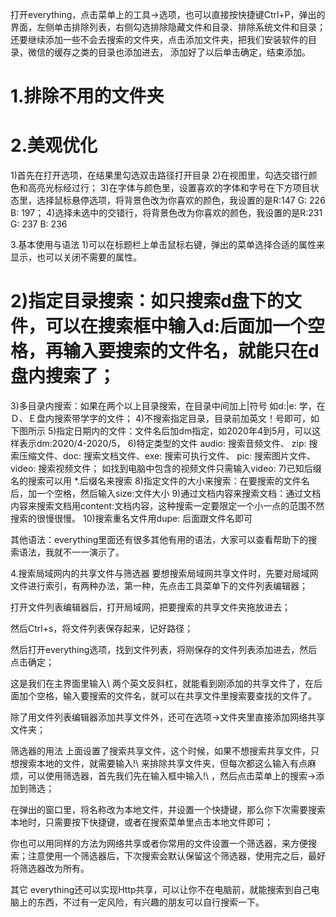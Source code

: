 
打开everything，点击菜单上的工具→选项，也可以直接按快捷键Ctrl+P，弹出的界面，左侧单击排除列表，右侧勾选排除隐藏文件和目录、排除系统文件和目录；还要继续添加一些不会去搜索的文件夹，点击添加文件夹，把我们安装软件的目录，微信的缓存之类的目录也添加进去， 添加好了以后单击确定，结束添加。
# 1.排除不用的文件夹


# 2.美观优化
1)首先在打开选项，在结果里勾选双击路径打开目录
2)在视图里，勾选交错行颜色和高亮光标经过行；
3)在字体与颜色里，设置喜欢的字体和字号在下方项目状态里，选择鼠标悬停选项，将背景色改为你喜欢的颜色，我设置的是R:147 G: 226 B: 197；
4)选择未选中的交错行，将背景色改为你喜欢的颜色，我设置的是R:231 G: 237 B: 236


3.基本使用与语法
1)可以在标题栏上单击鼠标右键，弹出的菜单选择合适的属性来显示，也可以关闭不需要的属性。
# 2)指定目录搜索：如只搜索d盘下的文件，可以在搜索框中输入d:后面加一个空格，再输入要搜索的文件名，就能只在d盘内搜索了；
3)多目录内搜索：如果在两个以上目录搜索，在目录中间加上|符号 如d:|e: 学，在Ｄ、Ｅ盘内搜索带学字的文件；
4)不搜索指定目录，目录前加英文！号即可，如下图所示
5)指定日期内的文件：文件名后加dm指定，如2020年4到5月，可以这样表示dm:2020/4-2020/5，
6)特定类型的文件
audio: 搜索音频文件、 zip: 搜索压缩文件、doc: 搜索文档文件、exe: 搜索可执行文件、 pic: 搜索图片文件、video: 搜索视频文件；
如找到电脑中包含的视频文件只需输入video:
7)已知后缀名的搜索可以用 *.后缀名来搜索
8)指定文件的大小来搜索：在要搜索的文件名后，加一个空格，然后输入size:文件大小
9)通过文档内容来搜索文档：通过文档内容来搜索文档用content:文档内容，这种搜索一定要限定一个小一点的范围不然搜索的很慢很慢。
10)搜索重名文件用dupe: 后面跟文件名即可


其他语法：everything里面还有很多其他有用的语法，大家可以查看帮助下的搜索语法，我就不一一演示了。


4.搜索局域网内的共享文件与筛选器
要想搜索局域网共享文件时，先要对局域网文件进行索引，有两种办法，第一种，先点击工具菜单下的文件列表编辑器；


打开文件列表编辑器后，打开局域网，把要搜索的共享文件夹拖放进去；


然后Ctrl+s，将文件列表保存起来，记好路径；


然后打开everything选项，找到文件列表，将刚保存的文件列表添加进去，然后点击确定；


这是我们在主界面里输入\\ 两个英文反斜杠，就能看到刚添加的共享文件了，在后面加个空格，输入要搜索的文件名，就可以在共享文件里搜索要查找的文件了。


除了用文件列表编辑器添加共享文件外，还可在选项→文件夹里直接添加网络共享文件夹；


筛选器的用法
上面设置了搜索共享文件，这个时候，如果不想搜索共享文件，只想搜索本地的文件，就需要输入!\\ 来排除共享文件夹，但每次都这么输入有点麻烦，可以使用筛选器，首先我们先在输入框中输入!\\ ，然后点击菜单上的搜索→添加到筛选；


在弹出的窗口里，将名称改为本地文件，并设置一个快捷键，那么你下次需要搜索本地时，只需要按下快捷键，或者在搜索菜单里点击本地文件即可；



你也可以用同样的方法为网络共享或者你常用的文件设置一个筛选器，来方便搜索；注意使用一个筛选器后，下次搜索会默认保留这个筛选器，使用完之后，最好将筛选器改为所有。


其它
everything还可以实现Http共享，可以让你不在电脑前，就能搜索到自己电脑上的东西，不过有一定风险，有兴趣的朋友可以自行搜索一下。

